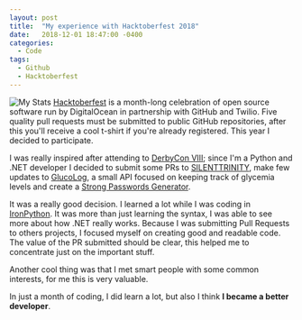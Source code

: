 ```yaml
---
layout: post
title:  "My experience with Hacktoberfest 2018"
date:   2018-12-01 18:47:00 -0400
categories:
  - Code
tags:
  - Github
  - Hacktoberfest
---
```


![My Stats](https://raw.githubusercontent.com/davidtavarez/davidtavarez.github.io/master/_images/posts/github_hacktoberfest_2018_stats.png)
[Hacktoberfest](https://hacktoberfest.digitalocean.com/) is a month-long celebration of open source software run by DigitalOcean in partnership with GitHub and Twilio. Five quality pull requests must be submitted to public GitHub repositories, after this you'll receive a cool t-shirt if you're already registered. This year I decided to participate.

I was really inspired after attending to [DerbyCon VIII](https://www.derbycon.com/); since I'm a Python and .NET developer I decided to submit some PRs to [SILENTTRINITY](https://github.com/byt3bl33d3r/SILENTTRINITY), make few updates to [GlucoLog](https://github.com/davidtavarez/glucolog), a small API focused on keeping track of glycemia levels and create a [Strong Passwords Generator](https://davidtavarez.github.io/passwords/).

It was a really good decision. I learned a lot while I was coding in [IronPython](http://ironpython.net/). It was more than just learning the syntax, I was able to see more about how .NET really works. Because I was submitting Pull Requests to others projects, I focused myself on creating good and readable code. The value of the PR submitted should be clear, this helped me to concentrate just on the important stuff.

Another cool thing was that I met smart people with some common interests, for me this is very valuable.

In just a month of coding, I did learn a lot, but also I think **I became a better developer**.